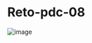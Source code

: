 # Reto-pdc-08


![image](https://github.com/user-attachments/assets/d4390935-3503-49b8-bc17-a3a8f2f41e89)
